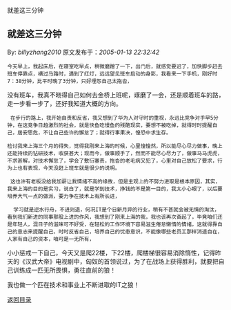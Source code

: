 就差这三分钟
## 就差这三分钟

By: *billyzhang2010* 原文发布于：*2005-01-13 22:32:42*

    今天早上，我起床后，在寝室吃早点，稍微磨蹭了一下，出门后，就感觉要迟了，加快脚步赶去班车停靠点，横过马路时，遇到了红灯，远远望见班车启动的身影，我看来一下手机，刚好时7：38分钟，比平时晚了3分钟，只好埋怨自己太拖沓，
没有班车，我真不晓得自己如何去金桥上班呢，琢磨了一会，还是顺着班车的路，走一步看一步了，还好我知道大概的方向。

     在步行的路上，我开始自责和反省，我又想到了华为人对守时的重视，永远比竞争对手早5分钟，在这竞争日趋激烈的社会，就是快鱼吃慢鱼的残酷现实，要想不被吃掉，就得时时提醒自己，居安思危，不让自己些许的懈怠了；就得行事果决，惶恐中求生存。

    检讨我来上海三个月的得失，觉得我刚来上海的时候，心里惶惶然，所以能尽心尽力做事，晚上还能持续的钻研技术，收获甚大；现而今，做事顺手了，然而不能尽心尽力了，做事马马虎虎，不求甚解，对技术懈怠了，学会了敷衍塞责，拖沓的老毛病又犯了，心里对自己放松了要求，行为上也有表现，今天没赶上班车就是很少的说明。

     这也许有老板没给我加薪让我情绪不高的缘故，但是主观上的不努力进取是根本原因，其实，我来上海的目的是实习，说白了，就是学到技术，挣钱的不是第一目的，我太小心眼了，以后要培养大气一点的做派，要力争在技术上有所长进，

      学习就是逆水行舟，不进则退，何况IT是个日新月异的行业，稍有不甚就会被无情的淘汰，看到我们新进的同事那股上进的作风，我想到了刚来上海的我，我也该再次奋起了，毕竟咱们还是年轻人，混日子的滋味可不好受，在轻松的工作环境下容易滋生倦怠懒惰的情绪，这就得靠自己的意志来提醒自己，时时反省自己，培养自己的忧患意识，不能像哪些老员工那样消遥自在，人家有自己的资本，咱可是一无所有，

小小惩戒一下自己，今天又是爬22楼，下22楼，爬楼梯很容易消除惰性，记得昨天的《汉武大帝》电视剧中，匈奴的首领说过，为了在战场上获得胜利，就要把自己训练成一匹无所畏惧，勇往直前的狼！

我也做一个匹在技术和事业上不断进取的IT之狼！

[返回目录](index.html)
